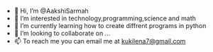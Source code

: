 - 👋 Hi, I’m @AakshiSarmah
- 👀 I’m interested in technology,programming,science and math
- 🌱 I’m currently learning how to create diffrent programs in python
- 💞️ I’m looking to collaborate on ...
- 📫 To reach me you can email me at kukilena7@gmail.com

<!---
AakshiSarmah/AakshiSarmah is a ✨ special ✨ repository because its `README.md` (this file) appears on your GitHub profile.
You can click the Preview link to take a look at your changes.
--->
